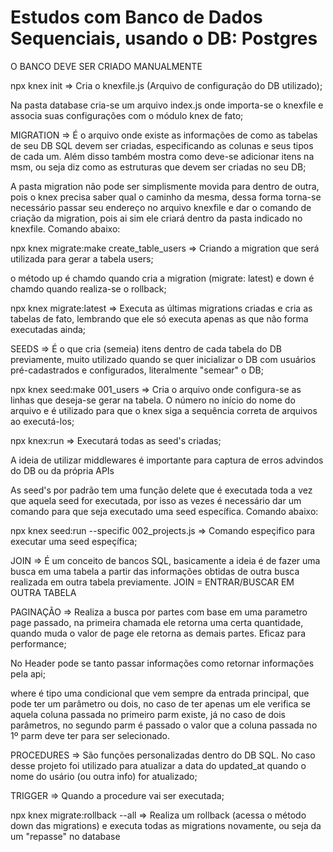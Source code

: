 # Estudos com Banco de Dados Sequenciais, usando o DB: Postgres

O BANCO DEVE SER CRIADO MANUALMENTE

npx knex init => Cria o knexfile.js (Arquivo de configuração do DB utilizado);

Na pasta database cria-se um arquivo index.js onde importa-se o knexfile e associa suas configurações com o módulo knex de fato;

MIGRATION => É o arquivo onde existe as informações de como as tabelas de seu DB SQL devem ser criadas, especificando as colunas e seus tipos de cada um. Além disso também mostra como deve-se adicionar itens na msm, ou seja diz como as estruturas que devem ser criadas no seu DB;

A pasta migration não pode ser simplismente movida para dentro de outra, pois o knex precisa saber qual o caminho da mesma, dessa forma torna-se necessário passar seu endereço no arquivo knexfile e dar o comando de criação da migration, pois ai sim ele criará dentro da pasta indicado no knexfile. Comando abaixo:

npx knex migrate:make create_table_users => Criando a migration que será utilizada para gerar a tabela users;

o método up é chamdo quando cria a migration (migrate: latest) e down é chamdo quando realiza-se o rollback;

npx knex migrate:latest => Executa as últimas migrations criadas e cria as tabelas de fato, lembrando que ele só executa apenas as que não forma executadas ainda;

SEEDS => É o que cria (semeia) itens dentro de cada tabela do DB previamente, muito utilizado quando se quer inicializar o DB com usuários pré-cadastrados e configurados, literalmente "semear" o DB;

npx knex seed:make 001_users => Cria o arquivo onde configura-se as linhas que deseja-se gerar na tabela. O número no início do nome do arquivo e é utilizado para que o knex siga a sequência correta de arquivos ao executá-los;

npx knex:run => Executará todas as seed's criadas;

A ideia de utilizar middlewares é importante para captura de erros advindos do DB ou da própria APIs

As seed's por padrão tem uma função delete que é executada toda a vez que aquela seed for executada, por isso as vezes é necessário dar um comando para que seja executado uma seed específica. Comando abaixo:

npx knex seed:run --specific 002_projects.js => Comando espeçifico para executar uma seed espeçífica;

JOIN => É um conceito de bancos SQL, basicamente a ideia é de fazer uma busca em uma tabela a partir das informações obtidas de outra busca realizada em outra tabela previamente. JOIN = ENTRAR/BUSCAR EM OUTRA TABELA

PAGINAÇÃO => Realiza a busca por partes com base em uma parametro page passado, na primeira chamada ele retorna uma certa quantidade, quando muda o valor de page ele retorna as demais partes. Eficaz para performance;

No Header pode se tanto passar informações como retornar informações pela api;

where é tipo uma condicional que vem sempre da entrada principal, que pode ter um parâmetro ou dois, no caso de ter apenas um ele verifica se aquela coluna passada no primeiro parm existe, já no caso de dois parâmetros, no segundo parm é passado o valor que a coluna passada no 1º parm deve ter para ser selecionado.

PROCEDURES => São funções personalizadas dentro do DB SQL. No caso desse projeto foi utilizado para atualizar a data do updated_at quando o nome do usário (ou outra info) for atualizado;

TRIGGER => Quando a procedure vai ser executada;

npx knex migrate:rollback --all => Realiza um rollback (acessa o método down das migrations) e executa todas as migrations novamente, ou seja da um "repasse" no database

